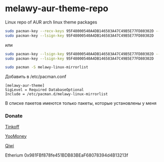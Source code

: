 # melawy-aur-theme-repo
Linux repo of AUR arch linux theme packages

```bash
sudo pacman-key --recv-keys 95F48000540A4DB146583A47C49B5E77FD80302D --keyserver hkps://keys.openpgp.org
sudo pacman-key --lsign-key 95F48000540A4DB146583A47C49B5E77FD80302D
```

или

```bash
sudo pacman-key --lsign-key 95F48000540A4DB146583A47C49B5E77FD80302D --keyserver http://keyserver2.pgp.com
sudo pacman-key --lsign-key 95F48000540A4DB146583A47C49B5E77FD80302D
```

```bash
sudo pacman -S melawy-linux-mirrorlist
```

Добавить в /etc/pacman.conf

```
[melawy-aur-theme]
SigLevel = Required DatabaseOptional
Include = /etc/pacman.d/melawy-linux-mirrorlist
```

В списке пакетов имеются только пакеты, которые установлены у меня

### Donate
[Tinkoff](https://www.tinkoff.ru/rm/fadeeva.valeriya96/9bLRi79066)

[YooMoney](https://yoomoney.ru/to/4100115921160758)

[Qiwi](https://qiwi.com/n/VALERIAFADEEVA)

Etherium 0x981FBf878fe451BDB83BEaF68078394d4B13213f
